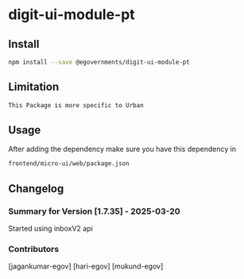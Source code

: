 # digit-ui-module-pt

## Install

```bash
npm install --save @egovernments/digit-ui-module-pt
```

## Limitation

```bash
This Package is more specific to Urban
```

## Usage

After adding the dependency make sure you have this dependency in

```bash
frontend/micro-ui/web/package.json
```

## Changelog

### Summary for Version [1.7.35] - 2025-03-20

Started using inboxV2 api

### Contributors

[jagankumar-egov] [hari-egov] [mukund-egov]